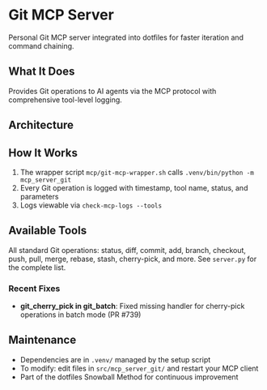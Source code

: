 # Git MCP Server

Personal Git MCP server integrated into dotfiles for faster iteration and command chaining.

## What It Does

Provides Git operations to AI agents via the MCP protocol with comprehensive tool-level logging.

## Architecture

## How It Works

1. The wrapper script `mcp/git-mcp-wrapper.sh` calls `.venv/bin/python -m mcp_server_git`
2. Every Git operation is logged with timestamp, tool name, status, and parameters
3. Logs viewable via `check-mcp-logs --tools`

## Available Tools

All standard Git operations: status, diff, commit, add, branch, checkout, push, pull, merge, rebase, stash, cherry-pick, and more. See `server.py` for the complete list.

### Recent Fixes

- **git_cherry_pick in git_batch**: Fixed missing handler for cherry-pick operations in batch mode (PR #739)

## Maintenance

- Dependencies are in `.venv/` managed by the setup script
- To modify: edit files in `src/mcp_server_git/` and restart your MCP client
- Part of the dotfiles Snowball Method for continuous improvement
